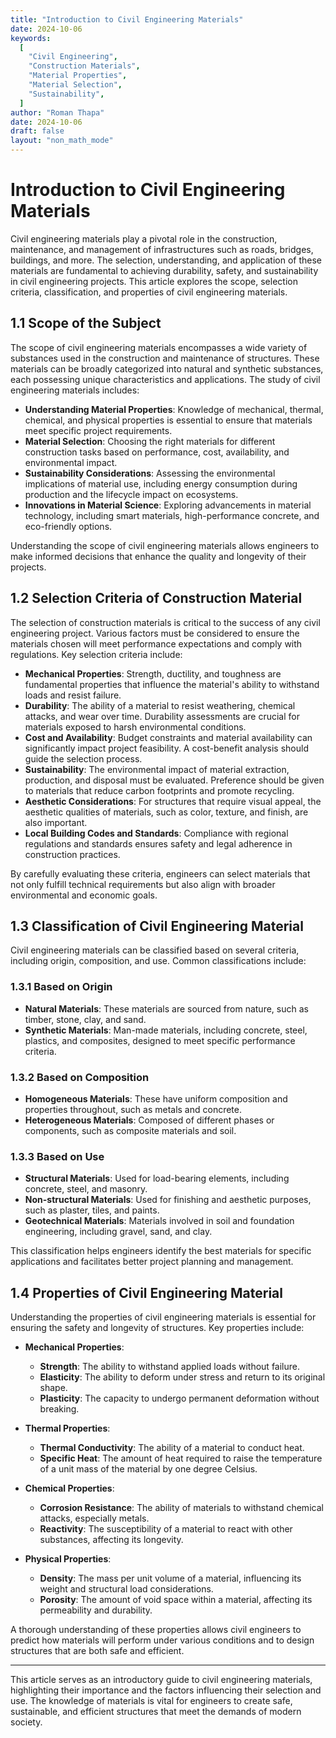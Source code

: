 ```yaml
---
title: "Introduction to Civil Engineering Materials"
date: 2024-10-06
keywords:
  [
    "Civil Engineering",
    "Construction Materials",
    "Material Properties",
    "Material Selection",
    "Sustainability",
  ]
author: "Roman Thapa"
date: 2024-10-06
draft: false
layout: "non_math_mode"
---
```


# Introduction to Civil Engineering Materials

Civil engineering materials play a pivotal role in the construction, maintenance, and management of infrastructures such as roads, bridges, buildings, and more. The selection, understanding, and application of these materials are fundamental to achieving durability, safety, and sustainability in civil engineering projects. This article explores the scope, selection criteria, classification, and properties of civil engineering materials.

## 1.1 Scope of the Subject

The scope of civil engineering materials encompasses a wide variety of substances used in the construction and maintenance of structures. These materials can be broadly categorized into natural and synthetic substances, each possessing unique characteristics and applications. The study of civil engineering materials includes:

- **Understanding Material Properties**: Knowledge of mechanical, thermal, chemical, and physical properties is essential to ensure that materials meet specific project requirements.
- **Material Selection**: Choosing the right materials for different construction tasks based on performance, cost, availability, and environmental impact.
- **Sustainability Considerations**: Assessing the environmental implications of material use, including energy consumption during production and the lifecycle impact on ecosystems.
- **Innovations in Material Science**: Exploring advancements in material technology, including smart materials, high-performance concrete, and eco-friendly options.

Understanding the scope of civil engineering materials allows engineers to make informed decisions that enhance the quality and longevity of their projects.

## 1.2 Selection Criteria of Construction Material

The selection of construction materials is critical to the success of any civil engineering project. Various factors must be considered to ensure the materials chosen will meet performance expectations and comply with regulations. Key selection criteria include:

- **Mechanical Properties**: Strength, ductility, and toughness are fundamental properties that influence the material's ability to withstand loads and resist failure.
- **Durability**: The ability of a material to resist weathering, chemical attacks, and wear over time. Durability assessments are crucial for materials exposed to harsh environmental conditions.
- **Cost and Availability**: Budget constraints and material availability can significantly impact project feasibility. A cost-benefit analysis should guide the selection process.
- **Sustainability**: The environmental impact of material extraction, production, and disposal must be evaluated. Preference should be given to materials that reduce carbon footprints and promote recycling.
- **Aesthetic Considerations**: For structures that require visual appeal, the aesthetic qualities of materials, such as color, texture, and finish, are also important.
- **Local Building Codes and Standards**: Compliance with regional regulations and standards ensures safety and legal adherence in construction practices.

By carefully evaluating these criteria, engineers can select materials that not only fulfill technical requirements but also align with broader environmental and economic goals.

## 1.3 Classification of Civil Engineering Material

Civil engineering materials can be classified based on several criteria, including origin, composition, and use. Common classifications include:

### 1.3.1 Based on Origin

- **Natural Materials**: These materials are sourced from nature, such as timber, stone, clay, and sand.
- **Synthetic Materials**: Man-made materials, including concrete, steel, plastics, and composites, designed to meet specific performance criteria.

### 1.3.2 Based on Composition

- **Homogeneous Materials**: These have uniform composition and properties throughout, such as metals and concrete.
- **Heterogeneous Materials**: Composed of different phases or components, such as composite materials and soil.

### 1.3.3 Based on Use

- **Structural Materials**: Used for load-bearing elements, including concrete, steel, and masonry.
- **Non-structural Materials**: Used for finishing and aesthetic purposes, such as plaster, tiles, and paints.
- **Geotechnical Materials**: Materials involved in soil and foundation engineering, including gravel, sand, and clay.

This classification helps engineers identify the best materials for specific applications and facilitates better project planning and management.

## 1.4 Properties of Civil Engineering Material

Understanding the properties of civil engineering materials is essential for ensuring the safety and longevity of structures. Key properties include:

- **Mechanical Properties**:

  - **Strength**: The ability to withstand applied loads without failure.
  - **Elasticity**: The ability to deform under stress and return to its original shape.
  - **Plasticity**: The capacity to undergo permanent deformation without breaking.

- **Thermal Properties**:

  - **Thermal Conductivity**: The ability of a material to conduct heat.
  - **Specific Heat**: The amount of heat required to raise the temperature of a unit mass of the material by one degree Celsius.

- **Chemical Properties**:

  - **Corrosion Resistance**: The ability of materials to withstand chemical attacks, especially metals.
  - **Reactivity**: The susceptibility of a material to react with other substances, affecting its longevity.

- **Physical Properties**:
  - **Density**: The mass per unit volume of a material, influencing its weight and structural load considerations.
  - **Porosity**: The amount of void space within a material, affecting its permeability and durability.

A thorough understanding of these properties allows civil engineers to predict how materials will perform under various conditions and to design structures that are both safe and efficient.

---

This article serves as an introductory guide to civil engineering materials, highlighting their importance and the factors influencing their selection and use. The knowledge of materials is vital for engineers to create safe, sustainable, and efficient structures that meet the demands of modern society.
